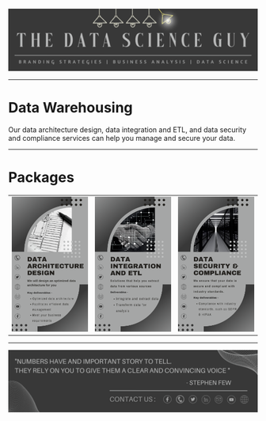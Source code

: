 <p align="center"><a href="https://github.com/Mihir-Ai-lab/The_Data_Science_Guy"><img src="https://github.com/Mihir-Ai-lab/The_Data_Science_Guy/blob/main/Images/Notebook%20Header.png"></a></p>

---
# Data Warehousing

Our data architecture design, data integration and ETL, and data security and compliance services can help you manage and secure your data.

---
# Packages

| | | |
|:--|:--|:--|
| <a href="https://wa.me/p/6199702433420979/917021684214"><img src="https://github.com/Mihir-Ai-lab/The_Data_Science_Guy/blob/main/Services/Data%20Warehousing/Data%20Architecture%20Design.png"> | <a href="https://wa.me/p/4646206278837088/917021684214"><img src="https://github.com/Mihir-Ai-lab/The_Data_Science_Guy/blob/main/Services/Data%20Warehousing/Data%20Integration%20and%20ETL.png"> | <a href="https://wa.me/p/6706513396031314/917021684214"><img src="https://github.com/Mihir-Ai-lab/The_Data_Science_Guy/blob/main/Services/Data%20Warehousing/Data%20Security%20%26%20Compliance.png">

---
<p align="center"><a href="https://thedatascienceguy.go.studio/"><img src="https://github.com/Mihir-Ai-lab/The_Data_Science_Guy/blob/main/Images/Notebook%20Footer.png"></a></p>
